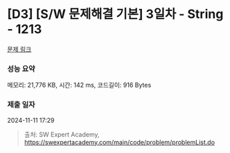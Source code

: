 # [D3] [S/W 문제해결 기본] 3일차 - String - 1213 

[문제 링크](https://swexpertacademy.com/main/code/problem/problemDetail.do?contestProbId=AV14P0c6AAUCFAYi) 

### 성능 요약

메모리: 21,776 KB, 시간: 142 ms, 코드길이: 916 Bytes

### 제출 일자

2024-11-11 17:29



> 출처: SW Expert Academy, https://swexpertacademy.com/main/code/problem/problemList.do